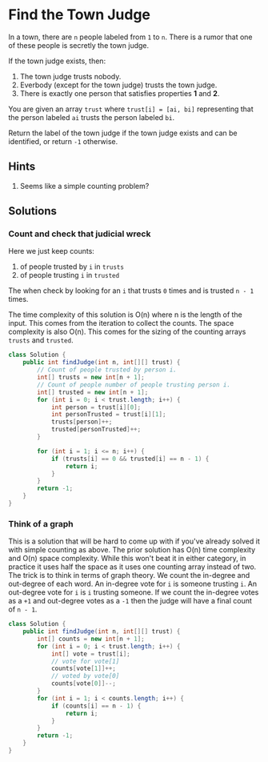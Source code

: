 # Find the Town Judge

In a town, there are `n` people labeled from `1` to `n`. There is a rumor that
one of these people is secretly the town judge.

If the town judge exists, then:

1. The town judge trusts nobody.
1. Everbody (except for the town judge) trusts the town judge.
1. There is exactly one person that satisfies properties **1** and **2**.

You are given an array `trust` where `trust[i] = [ai, bi]` representing that
the person labeled `ai` trusts the person labeled `bi`.

Return the label of the town judge if the town judge exists and can be
identified, or return `-1` otherwise.

## Hints

1. Seems like a simple counting problem?

## Solutions

### Count and check that judicial wreck

Here we just keep counts:

1. of people trusted by `i` in `trusts`
1. of people trusting `i` in `trusted`

The when check by looking for an `i` that trusts `0` times and is trusted
`n - 1` times.

The time complexity of this solution is O(n) where n is the length of the
input. This comes from the iteration to collect the counts. The space
complexity is also O(n). This comes for the sizing of the counting arrays
`trusts` and `trusted`.

```java
class Solution {
    public int findJudge(int n, int[][] trust) {
        // Count of people trusted by person i.
        int[] trusts = new int[n + 1];
        // Count of people number of people trusting person i.
        int[] trusted = new int[n + 1];
        for (int i = 0; i < trust.length; i++) {
            int person = trust[i][0];
            int personTrusted = trust[i][1];
            trusts[person]++;
            trusted[personTrusted]++;
        }

        for (int i = 1; i <= n; i++) {
            if (trusts[i] == 0 && trusted[i] == n - 1) {
                return i;
            }
        }
        return -1;
    }
}
```

### Think of a graph

This is a solution that will be hard to come up with if you've already solved
it with simple counting as above. The prior solution has O(n) time complexity
and O(n) space complexity. While this won't beat it in either category, in
practice it uses half the space as it uses one counting array instead of two.
The trick is to think in terms of graph theory. We count the in-degree and
out-degree of each word. An in-degree vote for `i` is someone trusting `i`. An
out-degree vote for `i` is `i` trusting someone. If we count the in-degree
votes as a `+1` and out-degree votes as a `-1` then the judge will have a
final count of `n - 1`.

```java
class Solution {
    public int findJudge(int n, int[][] trust) {
        int[] counts = new int[n + 1];
        for (int i = 0; i < trust.length; i++) {
            int[] vote = trust[i];
            // vote for vote[1]
            counts[vote[1]]++;
            // voted by vote[0]
            counts[vote[0]]--;
        }
        for (int i = 1; i < counts.length; i++) {
            if (counts[i] == n - 1) {
                return i;
            }
        }
        return -1;
    }
}
```
